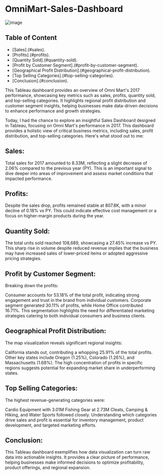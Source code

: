# OmniMart-Sales-Dashboard

![image](https://github.com/user-attachments/assets/d6bb72b1-e672-40be-9ebe-23c5688497fd)

## Table of Content
- [Sales].(#sales).
- [Profits].(#profits).
- [Quantity Sold].(#quantity-sold).
- [Profit by Customer Segment].(#profit-by-customer-segment).
- [Geographical Profit Distribution].(#geographical-profit-distribution).
- [Top Selling Categories].(#top-selling-categories).
- [Conclusion].(#conclusion).

This Tableau dashboard provides an overview of Omni Mart's 2017 performance, showcasing key metrics such as sales, profits, quantity sold, and top-selling categories. It highlights regional profit distribution and customer segment insights, helping businesses make data-driven decisions to enhance performance and growth strategies.

Today, I had the chance to explore an insightful Sales Dashboard designed in Tableau, focusing on Omni Mart's performance in 2017. This dashboard provides a holistic view of critical business metrics, including sales, profit distribution, and top-selling categories. Here's what stood out to me:

## Sales:
Total sales for 2017 amounted to 8.33M, reflecting a slight decrease of 2.06% compared to the previous year (PY). This is an important signal to dive deeper into areas of improvement and assess market conditions that impacted performance.

## Profits:
Despite the sales drop, profits remained stable at 807.8K, with a minor decline of 0.18% vs PY. This could indicate effective cost management or a focus on higher-margin products during the year.

## Quantity Sold:
The total units sold reached 108,689, showcasing a 27.45% increase vs PY. This sharp rise in volume despite reduced revenue implies that the business may have increased sales of lower-priced items or adopted aggressive pricing strategies.

## Profit by Customer Segment:
Breaking down the profits:

Consumer accounts for 53.18% of the total profit, indicating strong engagement and trust in the brand from individual customers.
Corporate segment generated 30.11% of profits, while Home Office contributed 16.71%.
This segmentation highlights the need for differentiated marketing strategies catering to both individual consumers and business clients.

## Geographical Profit Distribution:

The map visualization reveals significant regional insights:

California stands out, contributing a whopping 25.91% of the total profits.
Other key states include Oregon (1.25%), Colorado (1.26%), and Massachusetts (1.68%).
The high concentration of profits in specific regions suggests potential for expanding market share in underperforming states.

## Top Selling Categories:
The highest revenue-generating categories were:

Cardio Equipment with 3.01M
Fishing Gear at 2.73M
Cleats, Camping & Hiking, and Water Sports followed closely.
Understanding which categories drive sales and profit is essential for inventory management, product development, and targeted marketing efforts.

## Conclusion:
This Tableau dashboard exemplifies how data visualization can turn raw data into actionable insights. It provides a clear picture of performance, helping businesses make informed decisions to optimize profitability, product offerings, and regional expansion.







